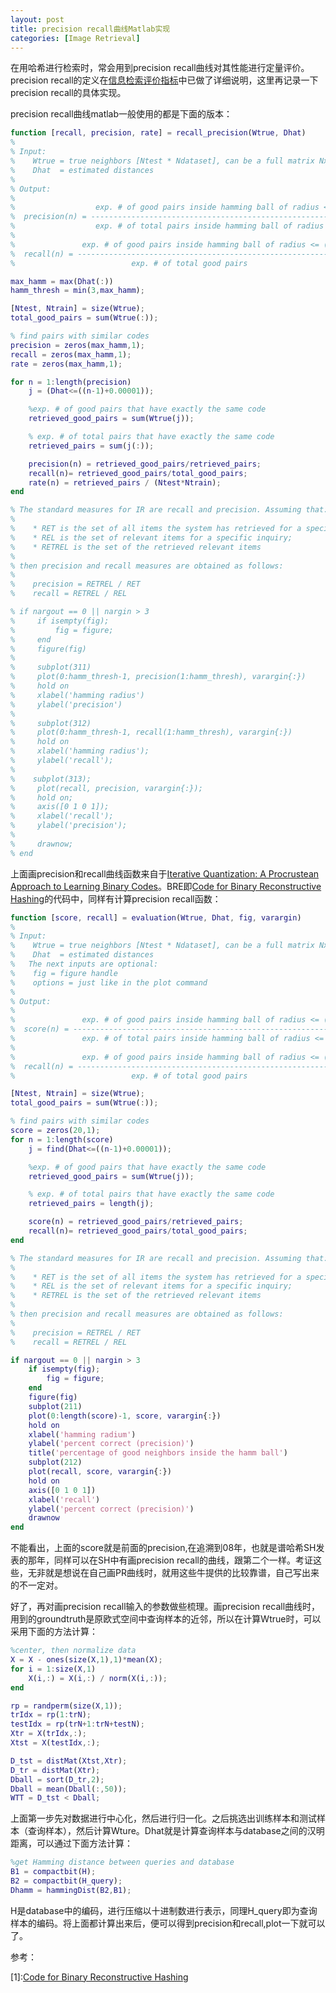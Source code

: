 ```yaml
---
layout: post
title: precision recall曲线Matlab实现
categories: [Image Retrieval]
---
```


在用哈希进行检索时，常会用到precision recall曲线对其性能进行定量评价。precision recall的定义在[信息检索评价指标](http://yuanyong.org/blog/evaluation-of-information-retrieval.html)中已做了详细说明，这里再记录一下precision recall的具体实现。

precision recall曲线matlab一般使用的都是下面的版本：

```matlab
function [recall, precision, rate] = recall_precision(Wtrue, Dhat)
%
% Input:
%    Wtrue = true neighbors [Ntest * Ndataset], can be a full matrix NxN
%    Dhat  = estimated distances
%
% Output:
%
%                  exp. # of good pairs inside hamming ball of radius <= (n-1)
%  precision(n) = --------------------------------------------------------------
%                  exp. # of total pairs inside hamming ball of radius <= (n-1)
%
%               exp. # of good pairs inside hamming ball of radius <= (n-1)
%  recall(n) = --------------------------------------------------------------
%                          exp. # of total good pairs

max_hamm = max(Dhat(:))
hamm_thresh = min(3,max_hamm);

[Ntest, Ntrain] = size(Wtrue);
total_good_pairs = sum(Wtrue(:));

% find pairs with similar codes
precision = zeros(max_hamm,1);
recall = zeros(max_hamm,1);
rate = zeros(max_hamm,1);

for n = 1:length(precision)
    j = (Dhat<=((n-1)+0.00001));

    %exp. # of good pairs that have exactly the same code
    retrieved_good_pairs = sum(Wtrue(j));

    % exp. # of total pairs that have exactly the same code
    retrieved_pairs = sum(j(:));

    precision(n) = retrieved_good_pairs/retrieved_pairs;
    recall(n)= retrieved_good_pairs/total_good_pairs;
    rate(n) = retrieved_pairs / (Ntest*Ntrain);
end

% The standard measures for IR are recall and precision. Assuming that:
%
%    * RET is the set of all items the system has retrieved for a specific inquiry;
%    * REL is the set of relevant items for a specific inquiry;
%    * RETREL is the set of the retrieved relevant items
%
% then precision and recall measures are obtained as follows:
%
%    precision = RETREL / RET
%    recall = RETREL / REL

% if nargout == 0 || nargin > 3
%     if isempty(fig);
%         fig = figure;
%     end
%     figure(fig)
%
%     subplot(311)
%     plot(0:hamm_thresh-1, precision(1:hamm_thresh), varargin{:})
%     hold on
%     xlabel('hamming radius')
%     ylabel('precision')
%
%     subplot(312)
%     plot(0:hamm_thresh-1, recall(1:hamm_thresh), varargin{:})
%     hold on
%     xlabel('hamming radius');
%     ylabel('recall');
%
%    subplot(313);
%     plot(recall, precision, varargin{:});
%     hold on;
%     axis([0 1 0 1]);
%     xlabel('recall');
%     ylabel('precision');
%
%     drawnow;
% end
```
上面画precision和recall曲线函数来自于[Iterative Quantization: A Procrustean Approach to Learning Binary Codes](http://www.unc.edu/~yunchao/itq.htm)。BRE即[Code for Binary Reconstructive Hashing](http://www.cse.ohio-state.edu/~kulis/pubschron.htm)的代码中，同样有计算precision recall函数：

```matlab
function [score, recall] = evaluation(Wtrue, Dhat, fig, varargin)
%
% Input:
%    Wtrue = true neighbors [Ntest * Ndataset], can be a full matrix NxN
%    Dhat  = estimated distances
%   The next inputs are optional:
%    fig = figure handle
%    options = just like in the plot command
%
% Output:
%
%               exp. # of good pairs inside hamming ball of radius <= (n-1)
%  score(n) = --------------------------------------------------------------
%               exp. # of total pairs inside hamming ball of radius <= (n-1)
%
%               exp. # of good pairs inside hamming ball of radius <= (n-1)
%  recall(n) = --------------------------------------------------------------
%                          exp. # of total good pairs

[Ntest, Ntrain] = size(Wtrue);
total_good_pairs = sum(Wtrue(:));

% find pairs with similar codes
score = zeros(20,1);
for n = 1:length(score)
    j = find(Dhat<=((n-1)+0.00001));

    %exp. # of good pairs that have exactly the same code
    retrieved_good_pairs = sum(Wtrue(j));

    % exp. # of total pairs that have exactly the same code
    retrieved_pairs = length(j);

    score(n) = retrieved_good_pairs/retrieved_pairs;
    recall(n)= retrieved_good_pairs/total_good_pairs;
end

% The standard measures for IR are recall and precision. Assuming that:
%
%    * RET is the set of all items the system has retrieved for a specific inquiry;
%    * REL is the set of relevant items for a specific inquiry;
%    * RETREL is the set of the retrieved relevant items
%
% then precision and recall measures are obtained as follows:
%
%    precision = RETREL / RET
%    recall = RETREL / REL

if nargout == 0 || nargin > 3
    if isempty(fig);
        fig = figure;
    end
    figure(fig)
    subplot(211)
    plot(0:length(score)-1, score, varargin{:})
    hold on
    xlabel('hamming radium')
    ylabel('percent correct (precision)')
    title('percentage of good neighbors inside the hamm ball')
    subplot(212)
    plot(recall, score, varargin{:})
    hold on
    axis([0 1 0 1])
    xlabel('recall')
    ylabel('percent correct (precision)')
    drawnow
end
```
不能看出，上面的score就是前面的precision,在追溯到08年，也就是谱哈希SH发表的那年，同样可以在SH中有画precision recall的曲线，跟第二个一样。考证这些，无非就是想说在自己画PR曲线时，就用这些牛提供的比较靠谱，自己写出来的不一定对。

好了，再对画precision recall输入的参数做些梳理。画precision recall曲线时，用到的groundtruth是原欧式空间中查询样本的近邻，所以在计算Wtrue时，可以采用下面的方法计算：

```matlab
%center, then normalize data
X = X - ones(size(X,1),1)*mean(X);
for i = 1:size(X,1)
    X(i,:) = X(i,:) / norm(X(i,:));
end

rp = randperm(size(X,1));
trIdx = rp(1:trN);
testIdx = rp(trN+1:trN+testN);
Xtr = X(trIdx,:);
Xtst = X(testIdx,:);

D_tst = distMat(Xtst,Xtr);
D_tr = distMat(Xtr);
Dball = sort(D_tr,2);
Dball = mean(Dball(:,50));
WTT = D_tst < Dball;
```
上面第一步先对数据进行中心化，然后进行归一化。之后挑选出训练样本和测试样本（查询样本），然后计算Wture。Dhat就是计算查询样本与database之间的汉明距离，可以通过下面方法计算：

```matlab
%get Hamming distance between queries and database
B1 = compactbit(H);
B2 = compactbit(H_query);
Dhamm = hammingDist(B2,B1);
```
H是database中的编码，进行压缩以十进制数进行表示，同理H_query即为查询样本的编码。将上面都计算出来后，便可以得到precision和recall,plot一下就可以了。

参考：

[1]:[Code for Binary Reconstructive Hashing](http://www.cse.ohio-state.edu/~kulis/pubschron.htm)

